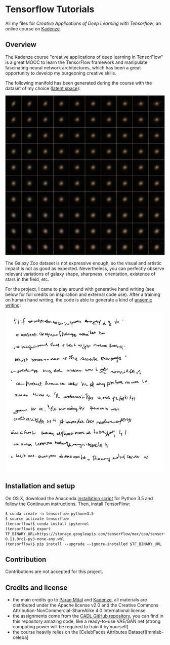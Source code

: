 # Tensorflow Tutorials

All my files for *Creative Applications of Deep Learning with Tensorflow*, an online course on [Kadenze][kadenze].

## Overview

The Kadenze course "creative applications of deep learning in TensorFlow" is a great MOOC to learn the TensorFlow framework and manipulate fascinating neural network architectures, which has been a great opportunity to develop my burgeoning creative skills.

The following manifold has been generated during the course with the dataset of my choice ([latent space][fastforward-vae]):

![Galaxy Zoo manifold][galaxy-manifold]

The Galaxy Zoo dataset is not expressive enough, so the visual and artistic impact is not as good as expected. Nevertheless, you can perfectly observe relevant variations of galaxy shape, sharpness, orientation, existence of stars in the field, etc.

For the project, I came to play around with generative hand writing (see below for full credits on inspiration and external code use). After a training on human hand writing, the code is able to generate a kind of [ansemic writing][wikipedia-asemic]:

![Generative hand writing][glyphs-rnn]

## Installation and setup

On OS X, download the Anaconda [installation script][continuum-download] for Python 3.5 and follow the Continuum instructions. Then, install TensorFlow:

````
$ conda create -n tensorflow python=3.5
$ source activate tensorflow
(tensorflow)$ conda install ipykernel
(tensorflow)$ export TF_BINARY_URL=https://storage.googleapis.com/tensorflow/mac/cpu/tensorflow-0.11.0rc1-py3-none-any.whl
(tensorflow)$ pip install --upgrade --ignore-installed $TF_BINARY_URL
````

## Contribution

Contributions are not accepted for this project.

## Credits and license

+ the main credits go to [Parag Mital][pkmital] and [Kadenze][kadenze], all materials are distributed under the Apache license v2.0 and the Creative Commons Attribution-NonCommercial-ShareAlike 4.0 International license
+ the assignments come from the [CADL GitHub repository][github-cadl], you can find in this repository amazing code, like a ready-to-use VAE/GAN net (strong computing power will be required to train it by yourself)
+ the course heavily relies on the [CelebFaces Attributes Dataset][mmlab-celeba]

[fastforward-vae]: http://blog.fastforwardlabs.com/post/148842796218/introducing-variational-autoencoders-in-prose-and
[wikipedia-asemic]: https://en.wikipedia.org/wiki/Asemic_writing
[cadl-install]: https://github.com/pkmital/CADL#what-is-notebook
[continuum-download]: https://www.continuum.io/downloads#_macosx
[pkmital]: https://github.com/pkmital
[kadenze]: https://www.kadenze.com/
[github-cadl]: https://github.com/pkmital/CADL

[galaxy-manifold]: /assets/img/manifold-galaxy.png "Galaxy Zoo manifold"
[glyphs-rnn]: /assets/img/glyphs-rnn.png "Generative hand writing"
